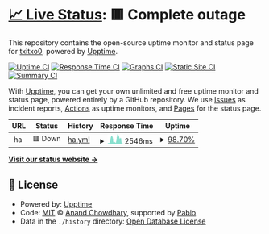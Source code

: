 # [📈 Live Status](https://txitxo0.github.io/upptime): <!--live status--> **🟥 Complete outage**

This repository contains the open-source uptime monitor and status page for [txitxo0](https://txitxo0.github.io/upptime), powered by [Upptime](https://github.com/upptime/upptime).

[![Uptime CI](https://github.com/txitxo0/upptime/workflows/Uptime%20CI/badge.svg)](https://github.com/txitxo0/upptime/actions?query=workflow%3A%22Uptime+CI%22)
[![Response Time CI](https://github.com/txitxo0/upptime/workflows/Response%20Time%20CI/badge.svg)](https://github.com/txitxo0/upptime/actions?query=workflow%3A%22Response+Time+CI%22)
[![Graphs CI](https://github.com/txitxo0/upptime/workflows/Graphs%20CI/badge.svg)](https://github.com/txitxo0/upptime/actions?query=workflow%3A%22Graphs+CI%22)
[![Static Site CI](https://github.com/txitxo0/upptime/workflows/Static%20Site%20CI/badge.svg)](https://github.com/txitxo0/upptime/actions?query=workflow%3A%22Static+Site+CI%22)
[![Summary CI](https://github.com/txitxo0/upptime/workflows/Summary%20CI/badge.svg)](https://github.com/txitxo0/upptime/actions?query=workflow%3A%22Summary+CI%22)

With [Upptime](https://upptime.js.org), you can get your own unlimited and free uptime monitor and status page, powered entirely by a GitHub repository. We use [Issues](https://github.com/txitxo0/upptime/issues) as incident reports, [Actions](https://github.com/txitxo0/upptime/actions) as uptime monitors, and [Pages](https://txitxo0.github.io/upptime) for the status page.

<!--start: status pages-->
<!-- This summary is generated by Upptime (https://github.com/upptime/upptime) -->
<!-- Do not edit this manually, your changes will be overwritten -->
<!-- prettier-ignore -->
| URL | Status | History | Response Time | Uptime |
| --- | ------ | ------- | ------------- | ------ |
| <img alt="" src="https://icons.duckduckgo.com/ip3/null.ico" height="13"> ha | 🟥 Down | [ha.yml](https://github.com/txitxo0/upptime/commits/HEAD/history/ha.yml) | <details><summary><img alt="Response time graph" src="./graphs/ha/response-time-week.png" height="20"> 2546ms</summary><br><a href="https://txitxo0.github.io/upptime/history/ha"><img alt="Response time 3245" src="https://img.shields.io/endpoint?url=https%3A%2F%2Fraw.githubusercontent.com%2Ftxitxo0%2Fupptime%2FHEAD%2Fapi%2Fha%2Fresponse-time.json"></a><br><a href="https://txitxo0.github.io/upptime/history/ha"><img alt="24-hour response time 1849" src="https://img.shields.io/endpoint?url=https%3A%2F%2Fraw.githubusercontent.com%2Ftxitxo0%2Fupptime%2FHEAD%2Fapi%2Fha%2Fresponse-time-day.json"></a><br><a href="https://txitxo0.github.io/upptime/history/ha"><img alt="7-day response time 2546" src="https://img.shields.io/endpoint?url=https%3A%2F%2Fraw.githubusercontent.com%2Ftxitxo0%2Fupptime%2FHEAD%2Fapi%2Fha%2Fresponse-time-week.json"></a><br><a href="https://txitxo0.github.io/upptime/history/ha"><img alt="30-day response time 2901" src="https://img.shields.io/endpoint?url=https%3A%2F%2Fraw.githubusercontent.com%2Ftxitxo0%2Fupptime%2FHEAD%2Fapi%2Fha%2Fresponse-time-month.json"></a><br><a href="https://txitxo0.github.io/upptime/history/ha"><img alt="1-year response time 3245" src="https://img.shields.io/endpoint?url=https%3A%2F%2Fraw.githubusercontent.com%2Ftxitxo0%2Fupptime%2FHEAD%2Fapi%2Fha%2Fresponse-time-year.json"></a></details> | <details><summary><a href="https://txitxo0.github.io/upptime/history/ha">98.70%</a></summary><a href="https://txitxo0.github.io/upptime/history/ha"><img alt="All-time uptime 98.76%" src="https://img.shields.io/endpoint?url=https%3A%2F%2Fraw.githubusercontent.com%2Ftxitxo0%2Fupptime%2FHEAD%2Fapi%2Fha%2Fuptime.json"></a><br><a href="https://txitxo0.github.io/upptime/history/ha"><img alt="24-hour uptime 92.15%" src="https://img.shields.io/endpoint?url=https%3A%2F%2Fraw.githubusercontent.com%2Ftxitxo0%2Fupptime%2FHEAD%2Fapi%2Fha%2Fuptime-day.json"></a><br><a href="https://txitxo0.github.io/upptime/history/ha"><img alt="7-day uptime 98.70%" src="https://img.shields.io/endpoint?url=https%3A%2F%2Fraw.githubusercontent.com%2Ftxitxo0%2Fupptime%2FHEAD%2Fapi%2Fha%2Fuptime-week.json"></a><br><a href="https://txitxo0.github.io/upptime/history/ha"><img alt="30-day uptime 99.14%" src="https://img.shields.io/endpoint?url=https%3A%2F%2Fraw.githubusercontent.com%2Ftxitxo0%2Fupptime%2FHEAD%2Fapi%2Fha%2Fuptime-month.json"></a><br><a href="https://txitxo0.github.io/upptime/history/ha"><img alt="1-year uptime 98.76%" src="https://img.shields.io/endpoint?url=https%3A%2F%2Fraw.githubusercontent.com%2Ftxitxo0%2Fupptime%2FHEAD%2Fapi%2Fha%2Fuptime-year.json"></a></details>

<!--end: status pages-->

[**Visit our status website →**](https://txitxo0.github.io/upptime)

## 📄 License

- Powered by: [Upptime](https://github.com/upptime/upptime)
- Code: [MIT](./LICENSE) © [Anand Chowdhary](https://anandchowdhary.com), supported by [Pabio](https://pabio.com)
- Data in the `./history` directory: [Open Database License](https://opendatacommons.org/licenses/odbl/1-0/)
